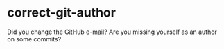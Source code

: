 # correct-git-author
Did you change the GitHub e-mail? Are you missing yourself as an author on some commits?
